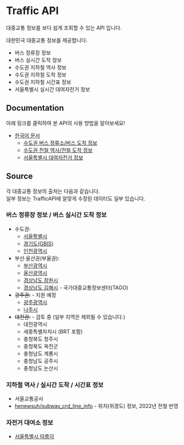 # Traffic API
대중교통 정보를 보다 쉽게 조회할 수 있는 API 입니다.

대한민국 대중교통 정보를 제공합니다.
* 버스 정류장 정보
* 버스 실시간 도착 정보
* 수도권 지하철 역사 정보
* 수도권 지하철 도착 정보
* 수도권 지하철 시간표 정보
* 서울특별시 실시간 대여자전거 정보

## Documentation
아래 링크를 클릭하여 본 API의 사용 방법을 알아보세요!
* [한국어 문서](docs/)
  * [수도권 버스 정류소/버스 도착 정보](docs/bus.md)
  * [수도권 전철 역사/전철 도착 정보](docs/metro.md)
  * [서울특별시 대여자전거 정보](docs/bike.md)

## Source
각 대중교통 정보의 출처는 다음과 같습니다.<br/>
일부 정보는 TrafficAPI에 알맞게 수정된 데이터도 일부 있습니다.

### 버스 정류장 정보 / 버스 실시간 도착 정보
* 수도권: 
  * [서울특별시](https://bus.go.kr/)
  * [경기도(GBIS)](http://www.gbis.go.kr/)
  * [인천광역시](http://bus.incheon.go.kr/)
* 부산·울산권(부울권): 
  * [부산광역시](http://bus.busan.go.kr/)
  * [울산광역시](http://its.ulsan.kr/)
  * [경상남도 창원시](http://bus.changwon.go.kr/)
  * [경상남도 김해시](http://bus.gimhae.go.kr/) - 국가대중교통정보센터(TAGO)
* ~~광주권:~~ - 지원 예정
  * [광주광역시](http://bus.gwangju.go.kr/)
  * [나주시](http://bus.gwangju.go.kr/)
* ~~대전권:~~ - 검토 중 (일부 지역은 제외될 수 있습니다.)
  * 대전광역시
  * 세종특별자치시 (BRT 포함)
  * 충청북도 청주시
  * 충청북도 옥천군
  * 충청남도 계룡시
  * 충청남도 공주시
  * 충청남도 논산시

### 지하철 역사 / 실시간 도착 / 시간표 정보
* 서울교통공사
* [henewsuh/subway_crd_line_info](https://github.com/henewsuh/subway_crd_line_info) - 위치(위경도) 정보, 2022년 전철 반영

### 자전거 대여소 정보
* [서울특별시 따릉이](https://www.bikeseoul.com/)
